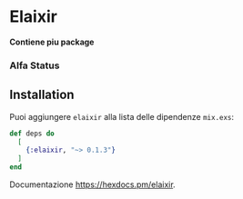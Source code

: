 # Elaixir

**Contiene piu package**

### Alfa Status

## Installation

Puoi aggiungere `elaixir`
alla lista delle dipendenze `mix.exs`:

```elixir
def deps do
  [
    {:elaixir, "~> 0.1.3"}
  ]
end
```

Documentazione <https://hexdocs.pm/elaixir>.
